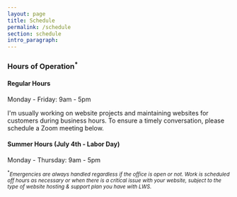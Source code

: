 ```yaml
---
layout: page
title: Schedule
permalink: /schedule
section: schedule
intro_paragraph:
---
```


### Hours of Operation<sup>*</sup>
#### Regular Hours
Monday - Friday: 9am - 5pm

I'm usually working on website projects and maintaining websites for customers during business hours.
To ensure a timely conversation, please schedule a Zoom meeting below.

#### Summer Hours (July 4th - Labor Day)
Monday - Thursday: 9am - 5pm

<small><sup>*</sup><em>Emergencies are always handled regardless if the office is open or not. Work is scheduled off hours as necessary or when there is a critical issue with your website, subject to the type of website hosting & support plan you have with LWS.</em></small>

<!-- Calendly inline widget begin -->
<div class="calendly-inline-widget" data-url="https://calendly.com/lwsllc"></div>
<script type="text/javascript" src="https://assets.calendly.com/assets/external/widget.js"></script>
<!-- Calendly inline widget end -->
